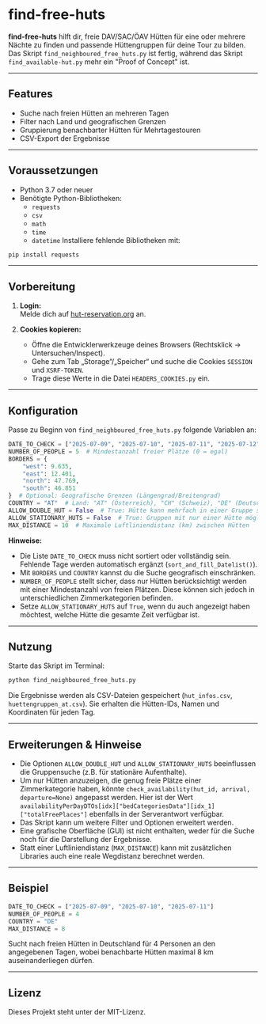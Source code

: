 # find-free-huts

**find-free-huts** hilft dir, freie DAV/SAC/ÖAV Hütten für eine oder mehrere Nächte zu finden und passende Hüttengruppen für deine Tour zu bilden. Das Skript `find_neighboured_free_huts.py` ist fertig, während das Skript `find_available-hut.py` mehr ein "Proof of Concept" ist.

---

## Features

- Suche nach freien Hütten an mehreren Tagen
- Filter nach Land und geografischen Grenzen
- Gruppierung benachbarter Hütten für Mehrtagestouren
- CSV-Export der Ergebnisse

---

## Voraussetzungen

- Python 3.7 oder neuer
- Benötigte Python-Bibliotheken:
  - `requests`
  - `csv`
  - `math`
  - `time`
  - `datetime`
Installiere fehlende Bibliotheken mit:
```bash
pip install requests
```

---

## Vorbereitung

1. **Login:**  
   Melde dich auf [hut-reservation.org](https://www.hut-reservation.org) an.

2. **Cookies kopieren:**  
   - Öffne die Entwicklerwerkzeuge deines Browsers (Rechtsklick → Untersuchen/Inspect).
   - Gehe zum Tab „Storage“/„Speicher“ und suche die Cookies `SESSION` und `XSRF-TOKEN`.
   - Trage diese Werte in die Datei `HEADERS_COOKIES.py` ein.

---

## Konfiguration

Passe zu Beginn von `find_neighboured_free_huts.py` folgende Variablen an:

```python
DATE_TO_CHECK = ["2025-07-09", "2025-07-10", "2025-07-11", "2025-07-12"]  # Deine Wunschdaten (letztes Datum = Abreisetag)
NUMBER_OF_PEOPLE = 5  # Mindestanzahl freier Plätze (0 = egal)
BORDERS = {
    "west": 9.635,
    "east": 12.401,
    "north": 47.769,
    "south": 46.851
}  # Optional: Geografische Grenzen (Längengrad/Breitengrad)
COUNTRY = "AT"  # Land: "AT" (Österreich), "CH" (Schweiz), "DE" (Deutschland)
ALLOW_DOUBLE_HUT = False  # True: Hütte kann mehrfach in einer Gruppe sein
ALLOW_STATIONARY_HUTS = False  # True: Gruppen mit nur einer Hütte möglich
MAX_DISTANCE = 10  # Maximale Luftliniendistanz (km) zwischen Hütten
```

**Hinweise:**
- Die Liste `DATE_TO_CHECK` muss nicht sortiert oder vollständig sein. Fehlende Tage werden automatisch ergänzt (`sort_and_fill_Datelist()`).
- Mit `BORDERS` und `COUNTRY` kannst du die Suche geografisch einschränken.
- `NUMBER_OF_PEOPLE` stellt sicher, dass nur Hütten berücksichtigt werden mit einer Mindestanzahl von freien Plätzen. Diese können sich jedoch in unterschiedlichen Zimmerkategorien befinden. 
- Setze `ALLOW_STATIONARY_HUTS` auf `True`, wenn du auch angezeigt haben möchtest, welche Hütte die gesamte Zeit verfügbar ist.
---

## Nutzung

Starte das Skript im Terminal:

```bash
python find_neighboured_free_huts.py
```

Die Ergebnisse werden als CSV-Dateien gespeichert (`hut_infos.csv`, `huettengruppen_at.csv`). Sie erhalten die Hütten-IDs, Namen und Koordinaten für jeden Tag.

---

## Erweiterungen & Hinweise

- Die Optionen `ALLOW_DOUBLE_HUT` und `ALLOW_STATIONARY_HUTS` beeinflussen die Gruppensuche (z.B. für stationäre Aufenthalte).
- Um nur Hütten anzuzeigen, die genug freie Plätze einer Zimmerkategorie haben, könnte `check_availability(hut_id, arrival, departure=None)` angepasst werden. Hier ist der Wert `availabilityPerDayDTOs[idx]["bedCategoriesData"][idx_1]["totalFreePlaces"]` ebenfalls in der Serverantwort verfügbar.
- Das Skript kann um weitere Filter und Optionen erweitert werden.
- Eine grafische Oberfläche (GUI) ist nicht enthalten, weder für die Suche noch für die Darstellung der Ergebnisse.
- Statt einer Luftliniendistanz (`MAX_DISTANCE`) kann mit zusätzlichen Libraries auch eine reale Wegdistanz berechnet werden.

---

## Beispiel

```python
DATE_TO_CHECK = ["2025-07-09", "2025-07-10", "2025-07-11"]
NUMBER_OF_PEOPLE = 4
COUNTRY = "DE"
MAX_DISTANCE = 8
```
Sucht nach freien Hütten in Deutschland für 4 Personen an den angegebenen Tagen, wobei benachbarte Hütten maximal 8 km auseinanderliegen dürfen.

---

## Lizenz

Dieses Projekt steht unter der MIT-Lizenz.


